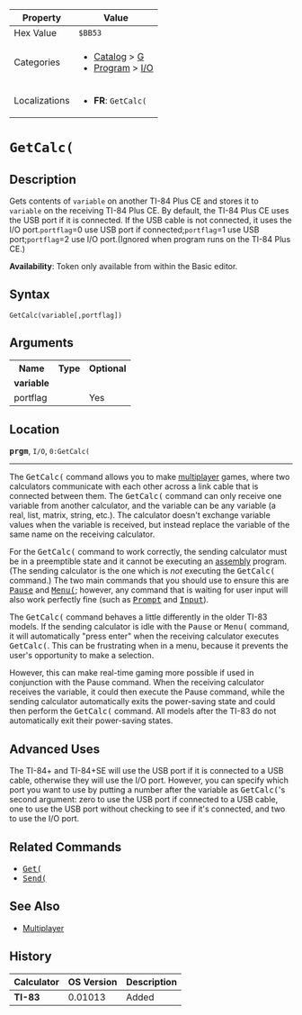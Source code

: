 | Property      | Value |
|---------------|-------|
| Hex Value     | `$BB53`|
| Categories    | <ul><li>[Catalog](<../categories/Catalog.md>) > [G](<../categories/Catalog.md#G>)</li><li>[Program](<../categories/Program.md>) > [I/O](<../categories/Program.md#I/O>)</li></ul> |
| Localizations | <ul><li><b>FR</b>: `GetCalc(`</li></ul> |

# `GetCalc(`

## Description
Gets contents of `variable` on another TI-84 Plus CE and stores it to `variable` on the receiving TI-84 Plus CE. By default, the TI-84 Plus CE uses the USB port if it is connected. If the USB cable is not connected, it uses the I/O port.`portflag`=0 use USB port if connected;`portflag`=1 use USB port;`portflag`=2 use I/O port.(Ignored when program runs on the TI-84 Plus CE.)


<b>Availability</b>: Token only available from within the Basic editor.

## Syntax
`GetCalc(variable[,portflag])`

## Arguments
<table>
<tr><th>Name</th><th>Type</th><th>Optional</th></tr>

<tr><td><b>variable</b></td><td></td><td></td></tr>

<tr><td>portflag</td><td></td><td>Yes</td></tr>

</table>

## Location
<tt><kbd><b>prgm</b></kbd></tt>, `I/O`, `0:GetCalc(`
<hr>

The <tt>GetCalc(</tt> command allows you to make [multiplayer](multiplayer.md) games, where two calculators communicate with each other across a link cable that is connected between them. The <tt>GetCalc(</tt> command can only receive one variable from another calculator, and the variable can be any variable (a real, list, matrix, string, etc.). The calculator doesn't exchange variable values when the variable is received, but instead replace the variable of the same name on the receiving calculator.

For the <tt>GetCalc(</tt> command to work correctly, the sending calculator must be in a preemptible state and it cannot be executing an [assembly](assembly.md) program. (The sending calculator is the one which is _not_ executing the <tt>GetCalc(</tt> command.) The two main commands that you should use to ensure this are <tt><a href="Pause.md">Pause</a></tt> and <tt><a href="Menu(.md">Menu(</a></tt>; however, any command that is waiting for user input will also work perfectly fine (such as <tt><a href="Prompt.md">Prompt</a></tt> and <tt><a href="Input.md">Input</a></tt>).

The <tt>GetCalc(</tt> command behaves a little differently in the older TI-83 models. If the sending calculator is idle with the <tt>Pause</tt> or <tt>Menu(</tt> command, it will automatically "press enter" when the receiving calculator executes <tt>GetCalc(</tt>. This can be frustrating when in a menu, because it prevents the user's opportunity to make a selection.

However, this can make real-time gaming more possible if used in conjunction with the Pause command. When the receiving calculator receives the variable, it could then execute the Pause command, while the sending calculator automatically exits the power-saving state and could then perform the <tt>GetCalc(</tt> command. All models after the TI-83 do not automatically exit their power-saving states.

## Advanced Uses

The TI-84+ and TI-84+SE will use the USB port if it is connected to a USB cable, otherwise they will use the I/O port. However, you can specify which port you want to use by putting a number after the variable as <tt>GetCalc(</tt>'s second argument: zero to use the USB port if connected to a USB cable, one to use the USB port without checking to see if it's connected, and two to use the I/O port.

## Related Commands

*   <tt><a href="Get(.md">Get(</a></tt>
*   <tt><a href="Send(.md">Send(</a></tt>

## See Also

*   [Multiplayer](Multiplayer.md)

## History
| Calculator | OS Version | Description |
|------------|------------|-------------|
| <b>TI-83</b> | 0.01013 | Added |


